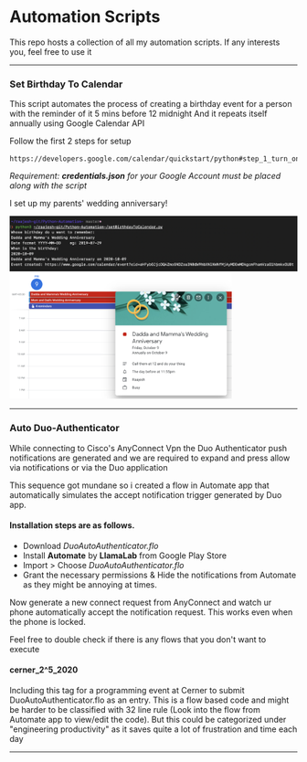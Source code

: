 # Automation Scripts
This repo hosts a collection of all my automation scripts. If any interests you, feel free to use it

---

### Set Birthday To Calendar

This script automates the process of creating a birthday event for a person with the reminder of it 5 mins before 12 midnight 
And it repeats itself annually using Google Calendar API


Follow the first 2 steps for setup 

    https://developers.google.com/calendar/quickstart/python#step_1_turn_on_the

*Requirement: **credentials.json** for your Google Account must be placed along with the script*

I set up my parents' wedding anniversary!

<p float="left">
  <img src="screenshots/parents_anniversary_event.png" />
  <img src="screenshots/saved_event_on_calendar.png" height=220em/>

</p>

---

### Auto Duo-Authenticator

While connecting to Cisco's AnyConnect Vpn the Duo Authenticator push notifications are generated and we are required to expand and press allow via notifications or via the Duo application

This sequence got mundane so i created a flow in Automate app that automatically simulates the accept notification trigger generated by Duo app.

#### Installation steps are as follows.

- Download *DuoAutoAuthenticator.flo*
- Install **Automate** by **LlamaLab** from Google Play Store
- Import > Choose *DuoAutoAuthenticator.flo* 
- Grant the necessary permissions & Hide the notifications from Automate as they might be annoying at times.

Now generate a new connect request from AnyConnect and watch ur phone automatically accept the notification request. This works even when the phone is locked. 

Feel free to double check if there is any flows that you don't want to execute

#### cerner_2^5_2020

Including this tag for a programming event at Cerner to submit DuoAutoAuthenticator.flo as an entry. This is a flow based code and might be harder to be classified with 32 line rule (Look into the flow from Automate app to view/edit the code). But this could be categorized under "engineering productivity" as it saves quite a lot of frustration and time each day

---